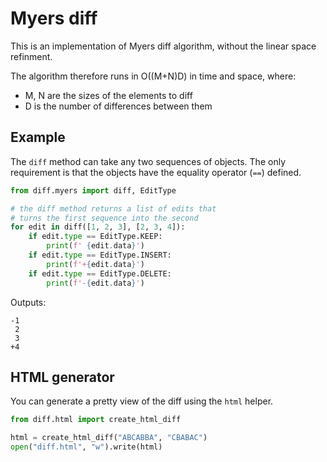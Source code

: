 # Myers diff

This is an implementation of Myers diff algorithm, without the linear space refinment.

The algorithm therefore runs in O((M+N)D) in time and space, where:
* M, N are the sizes of the elements to diff
* D is the number of differences between them

## Example

The `diff` method can take any two sequences of objects. The only requirement is that the objects have the equality operator (`==`) defined.

```python
from diff.myers import diff, EditType

# the diff method returns a list of edits that
# turns the first sequence into the second
for edit in diff([1, 2, 3], [2, 3, 4]):
    if edit.type == EditType.KEEP:
        print(f' {edit.data}')
    if edit.type == EditType.INSERT:
        print(f'+{edit.data}')
    if edit.type == EditType.DELETE:
        print(f'-{edit.data}')
```

Outputs:

```shell
-1
 2
 3
+4
```

## HTML generator

You can generate a pretty view of the diff using the `html` helper.

```python
from diff.html import create_html_diff

html = create_html_diff("ABCABBA", "CBABAC")
open("diff.html", "w").write(html)
```
